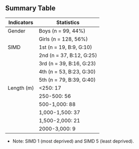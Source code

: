 ## Summary Table

| Indicators | Statistics               |
|------------|--------------------------|
| Gender     | Boys (n = 99, 44%)       |
|            | Girls (n = 128, 56%)     |
| SIMD       | 1st (n = 19, B:9, G:10)  |
|            | 2nd (n = 37, B:12, G:25) |
|            | 3rd (n = 39, B:16, G:23) |
|            | 4th (n = 53, B:23, G:30) |
|            | 5th (n = 79, B:39, G:40) |
| Length (m) | <250: 17                 |
|            | 250-500: 56              |
|            | 500-1,000: 88            |
|            | 1,000-1,500: 37          |
|            | 1,500-2,000: 21          |
|            | 2000-3,000: 9            |

* Note: SIMD 1 (most deprived) and SIMD 5 (least deprived).
